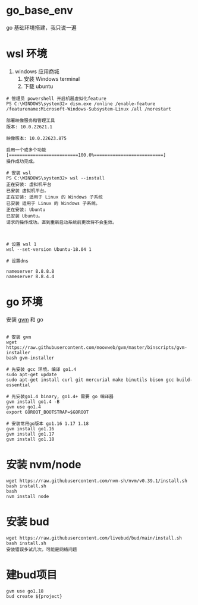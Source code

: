 # go_base_env
go 基础环境搭建，我只说一遍

# wsl 环境
1. windows 应用商城
   1. 安装 Windows terminal
   2. 下载 ubuntu


```
# 管理员 powershell 开启机器虚拟化feature
PS C:\WINDOWS\system32> dism.exe /online /enable-feature /featurename:Microsoft-Windows-Subsystem-Linux /all /norestart

部署映像服务和管理工具
版本: 10.0.22621.1

映像版本: 10.0.22623.875

启用一个或多个功能
[==========================100.0%==========================]
操作成功完成。

# 安装 wsl
PS C:\WINDOWS\system32> wsl --install
正在安装: 虚拟机平台
已安装 虚拟机平台。
正在安装: 适用于 Linux 的 Windows 子系统
已安装 适用于 Linux 的 Windows 子系统。
正在安装: Ubuntu
已安装 Ubuntu。
请求的操作成功。直到重新启动系统前更改将不会生效。



# 设置 wsl 1
wsl --set-version Ubuntu-18.04 1

# 设置dns

nameserver 8.8.8.8
nameserver 8.8.4.4

```

# go 环境
安装 [gvm](https://github.com/moovweb/gvm) 和 go
```

# 安装 gvm
wget https://raw.githubusercontent.com/moovweb/gvm/master/binscripts/gvm-installer
bash gvm-installer

# 先安装 gcc 环境，编译 go1.4
sudo apt-get update
sudo apt-get install curl git mercurial make binutils bison gcc build-essential

# 先安装go1.4 binary, go1.4+ 需要 go 编译器
gvm install go1.4 -B
gvm use go1.4
export GOROOT_BOOTSTRAP=$GOROOT

# 安装常用go版本 go1.16 1.17 1.18
gvm install go1.16
gvm install go1.17
gvm install go1.18
```

# 安装 nvm/node
```
wget https://raw.githubusercontent.com/nvm-sh/nvm/v0.39.1/install.sh
bash install.sh
bash
nvm install node
```


# 安装 bud
```
wget https://raw.githubusercontent.com/livebud/bud/main/install.sh
bash install.sh
安装错误多试几次。可能是网络问题
```

# 建bud项目
```
gvm use go1.18
bud create ${project}
```


